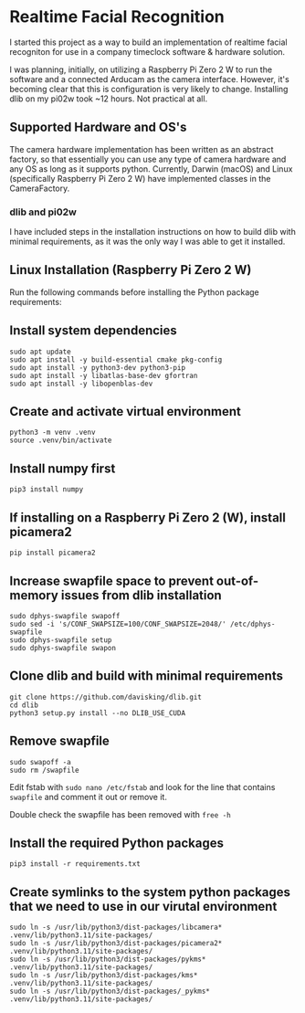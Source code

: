 # Realtime Facial Recognition

I started this project as a way to build an implementation of realtime facial recogniton for use in a company timeclock software & hardware solution.

I was planning, initially, on utilizing a Raspberry Pi Zero 2 W to run the software and a connected Arducam as the camera interface. However, it's becoming clear that this is configuration is very likely to change. Installing dlib on my pi02w took ~12 hours. Not practical at all.

## Supported Hardware and OS's

The camera hardware implementation has been written as an abstract factory, so that essentially you can use any type of camera hardware and any OS as long as it supports python. Currently, Darwin (macOS) and Linux (specifically Raspberry Pi Zero 2 W) have implemented classes in the CameraFactory.

### dlib and pi02w

I have included steps in the installation instructions on how to build dlib with minimal requirements, as it was the only way I was able to get it installed.

## Linux Installation (Raspberry Pi Zero 2 W)

Run the following commands before installing the Python package requirements:

## Install system dependencies

    sudo apt update
    sudo apt install -y build-essential cmake pkg-config
    sudo apt install -y python3-dev python3-pip
    sudo apt install -y libatlas-base-dev gfortran
    sudo apt install -y libopenblas-dev

## Create and activate virtual environment

    python3 -m venv .venv
    source .venv/bin/activate

## Install numpy first

    pip3 install numpy

## If installing on a Raspberry Pi Zero 2 (W), install picamera2

    pip install picamera2

## Increase swapfile space to prevent out-of-memory issues from dlib installation

    sudo dphys-swapfile swapoff
    sudo sed -i 's/CONF_SWAPSIZE=100/CONF_SWAPSIZE=2048/' /etc/dphys-swapfile
    sudo dphys-swapfile setup
    sudo dphys-swapfile swapon

## Clone dlib and build with minimal requirements

    git clone https://github.com/davisking/dlib.git
    cd dlib
    python3 setup.py install --no DLIB_USE_CUDA  

## Remove swapfile

    sudo swapoff -a
    sudo rm /swapfile

Edit fstab with `sudo nano /etc/fstab` and look for the line that contains `swapfile` and comment it out or remove it.

Double check the swapfile has been removed with `free -h`

## Install the required Python packages

    pip3 install -r requirements.txt  

## Create symlinks to the system python packages that we need to use in our virutal environment

    sudo ln -s /usr/lib/python3/dist-packages/libcamera* .venv/lib/python3.11/site-packages/
    sudo ln -s /usr/lib/python3/dist-packages/picamera2* .venv/lib/python3.11/site-packages/
    sudo ln -s /usr/lib/python3/dist-packages/pykms* .venv/lib/python3.11/site-packages/
    sudo ln -s /usr/lib/python3/dist-packages/kms* .venv/lib/python3.11/site-packages/
    sudo ln -s /usr/lib/python3/dist-packages/_pykms* .venv/lib/python3.11/site-packages/
